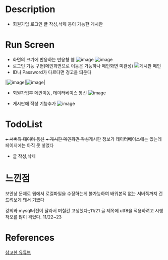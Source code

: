 # Description
+ 회원가입 로그인 글 작성,삭제 등이 가능한 게시판

# Run Screen
+ 화면의 크기에 반응하는 반응형 웹
![image](https://user-images.githubusercontent.com/89134202/141644976-b2b70349-1869-4896-89e6-1f07f00a95e6.png)
![image](https://user-images.githubusercontent.com/89134202/141644998-c8032531-2fef-44f5-942f-5e29b26aec26.png)
+ 로그인 기능 구현(메인화면으로 이동은 가능하나 메인화면 미완성) 
![게시판 메인](https://user-images.githubusercontent.com/89134202/141775454-9a80992c-02f4-48d0-9ec4-15287ff3e2ea.GIF)
+ ID나 Password가 다르다면 경고을 띄운다

|![image](https://user-images.githubusercontent.com/89134202/141775941-03bed534-73e3-4307-9f84-80f059cb32e4.png)|![image](https://user-images.githubusercontent.com/89134202/141775995-a4de91bf-5e52-4e1d-a619-c6f037a5d22e.png)|
+ 회원가입후 메인이동, 데이터베이스 통신
![image](https://user-images.githubusercontent.com/89134202/142763440-0924b463-cb96-4b34-9a28-1b0575f63d71.png)

+ 게시판에 작성 기능추가
![image](https://user-images.githubusercontent.com/89134202/142997041-268b9dc8-e1b2-4857-963f-86f3c57d2260.png)


# TodoList
~~+ 서버와 데이터 통신~~
~~+ 게시판 메인화면 작성~~게시판 정보가 데이터베이스에는 있는데 페이지에는 아직 못 넣었다
+ 글 작성,삭제

# 느낀점
보안상 문제로 웹에서 로컬파일을 수정하는게 불가능하여 배워본적 없는 서버쪽까지 건드려보게 돼서 기쁘다

강의와 mysql버전이 달라서 며칠간 고생했다;;11/21
글 제목에 utf8을 적용하려고 시행착오를 많이 격었다. 11/22~23
# References

[참고한 유튜브](https://www.youtube.com/watch?v=MtxFWczSFqU&list=PLRx0vPvlEmdAZv_okJzox5wj2gG_fNh_6&index=2)
